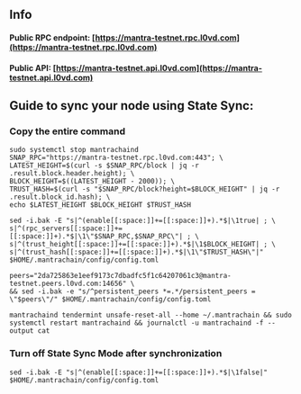 ## Info
#### Public RPC endpoint: [https://mantra-testnet.rpc.l0vd.com](https://mantra-testnet.rpc.l0vd.com)
#### Public API: [https://mantra-testnet.api.l0vd.com](https://mantra-testnet.api.l0vd.com)

## Guide to sync your node using State Sync:

### Copy the entire command
```
sudo systemctl stop mantrachaind
SNAP_RPC="https://mantra-testnet.rpc.l0vd.com:443"; \
LATEST_HEIGHT=$(curl -s $SNAP_RPC/block | jq -r .result.block.header.height); \
BLOCK_HEIGHT=$((LATEST_HEIGHT - 2000)); \
TRUST_HASH=$(curl -s "$SNAP_RPC/block?height=$BLOCK_HEIGHT" | jq -r .result.block_id.hash); \
echo $LATEST_HEIGHT $BLOCK_HEIGHT $TRUST_HASH

sed -i.bak -E "s|^(enable[[:space:]]+=[[:space:]]+).*$|\1true| ; \
s|^(rpc_servers[[:space:]]+=[[:space:]]+).*$|\1\"$SNAP_RPC,$SNAP_RPC\"| ; \
s|^(trust_height[[:space:]]+=[[:space:]]+).*$|\1$BLOCK_HEIGHT| ; \
s|^(trust_hash[[:space:]]+=[[:space:]]+).*$|\1\"$TRUST_HASH\"|" $HOME/.mantrachain/config/config.toml

peers="2da725863e1eef9173c7dbadfc5f1c64207061c3@mantra-testnet.peers.l0vd.com:14656" \
&& sed -i.bak -e "s/^persistent_peers *=.*/persistent_peers = \"$peers\"/" $HOME/.mantrachain/config/config.toml 

mantrachaind tendermint unsafe-reset-all --home ~/.mantrachain && sudo systemctl restart mantrachaind && journalctl -u mantrachaind -f --output cat
```

### Turn off State Sync Mode after synchronization
```
sed -i.bak -E "s|^(enable[[:space:]]+=[[:space:]]+).*$|\1false|" $HOME/.mantrachain/config/config.toml
```
